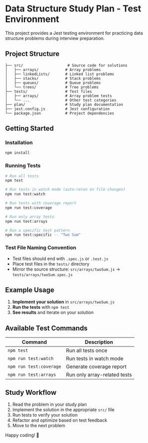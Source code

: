 # Data Structure Study Plan - Test Environment

This project provides a Jest testing environment for practicing data structure problems during interview preparation.

## Project Structure

```
├── src/                    # Source code for solutions
│   ├── arrays/            # Array problems
│   ├── linkedLists/       # Linked list problems
│   ├── stacks/            # Stack problems
│   ├── queues/            # Queue problems
│   └── trees/             # Tree problems
├── tests/                 # Test files
│   ├── arrays/            # Array problem tests
│   └── ...                # Other test categories
├── plan/                  # Study plan documentation
├── jest.config.js         # Jest configuration
└── package.json           # Project dependencies
```

## Getting Started

### Installation
```bash
npm install
```

### Running Tests

```bash
# Run all tests
npm test

# Run tests in watch mode (auto-rerun on file changes)
npm run test:watch

# Run tests with coverage report
npm run test:coverage

# Run only array tests
npm run test:arrays

# Run a specific test pattern
npm run test:specific -- "Two Sum"
```

### Test File Naming Convention

- Test files should end with `.spec.js` or `.test.js`
- Place test files in the `tests/` directory
- Mirror the source structure: `src/arrays/twoSum.js` → `tests/arrays/twoSum.spec.js`

## Example Usage

1. **Implement your solution** in `src/arrays/twoSum.js`
2. **Run the tests** with `npm test`
3. **See results** and iterate on your solution

## Available Test Commands

| Command | Description |
|---------|-------------|
| `npm test` | Run all tests once |
| `npm run test:watch` | Run tests in watch mode |
| `npm run test:coverage` | Generate coverage report |
| `npm run test:arrays` | Run only array-related tests |

## Study Workflow

1. Read the problem in your study plan
2. Implement the solution in the appropriate `src/` file
3. Run tests to verify your solution
4. Refactor and optimize based on test feedback
5. Move to the next problem

Happy coding! 🚀